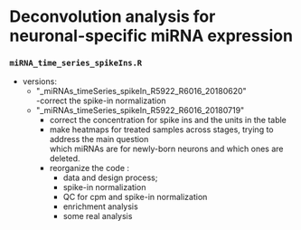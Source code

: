 # Deconvolution analysis for neuronal-specific miRNA expression

### `miRNA_time_series_spikeIns.R`
  - versions:   
    - "_miRNAs_timeSeries_spikeIn_R5922_R6016_20180620"  
      -correct the spike-in normalization    
    - "_miRNAs_timeSeries_spikeIn_R5922_R6016_20180719"  
      - correct the concentration for spike ins and the units in the table
      - make heatmaps for treated samples across stages, trying to address the main question  
        which miRNAs are for newly-born neurons and which ones are deleted.
      - reorganize the code : 
        - data and design process; 
        - spike-in normalization
        - QC for cpm and spike-in normalization
        - enrichment analysis
        - some real analysis
